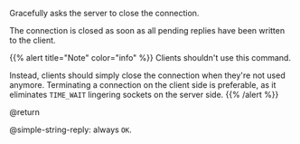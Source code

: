 Gracefully asks the server to close the connection.

The connection is closed as soon as all pending replies have been written to the client.

{{% alert title="Note" color="info" %}}
Clients shouldn't use this command.

Instead, clients should simply close the connection when they're not used anymore.
Terminating a connection on the client side is preferable, as it eliminates `TIME_WAIT` lingering sockets on the server side.
{{% /alert %}}

@return

@simple-string-reply: always `OK`.

